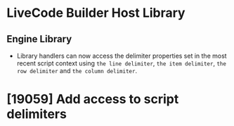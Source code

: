 # LiveCode Builder Host Library

## Engine Library

* Library handlers can now access the delimiter properties set in the
  most recent script context using `the line delimiter`, `the item delimiter`,
  `the row delimiter` and `the column delimiter`.

# [19059] Add access to script delimiters
